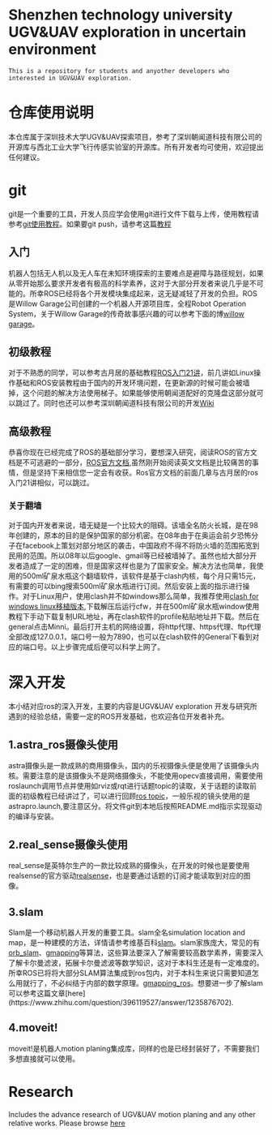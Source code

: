 Shenzhen technology university UGV&UAV exploration in uncertain environment 
===========================================================================
`This is a repository for students and anyother developers who interested in UGV&UAV exploration.`


# 仓库使用说明
本仓库属于深圳技术大学UGV&UAV探索项目，参考了深圳朝闻道科技有限公司的开源库与西北工业大学飞行传感实验室的开源库。所有开发者均可使用，欢迎提出任何建议。
# git
git是一个重要的工具，开发人员应学会使用git进行文件下载与上传，使用教程请参考[git使用教程](https://www.guyuehome.com/14906)。如果要git push，请参考这篇[教程](https://chinese.freecodecamp.org/news/how-to-make-your-first-pull-request-on-github/)
## 入门
机器人包括无人机以及无人车在未知环境探索的主要难点是避障与路径规划，如果从零开始那么要求开发者有极高的科学素养，这对于大部分开发者来说几乎是不可能的。所幸ROS已经将各个开发模块集成起来，这无疑减轻了开发的负担。ROS是Willow Garage公司创建的一个机器人开源项目库，全程Robot Operation System，关于Willow Garage的传奇故事感兴趣的可以参考下面的博[willow garage](https://www.guyuehome.com/7521)。
## 初级教程
对于不熟悉的同学，可以参考古月居的基础教程[ROS入门21讲](https://www.guyuehome.com/34648)，前几讲如Linux操作基础和ROS安装教程由于国内的开发环境问题，在更新源的时候可能会被墙掉，这个问题的解决方法使用梯子。如果能够使用朝闻道配好的克隆盘这部分就可以跳过了。同时也还可以参考深圳朝闻道科技有限公司的开发[Wiki](https://edu2.taobotics.com/wiki/)
## 高级教程
恭喜你现在已经完成了ROS的基础部分学习，要想深入研究，阅读ROS的官方文档是不可逃避的一部分，[ROS官方文档](http://wiki.ros.org/Documentation),虽然刚开始阅读英文文档是比较痛苦的事情，但是坚持下来相信您一定会有收获。Ros官方文档的前面几章与古月居的ros入门21讲相似，可以跳过。
### 关于翻墙
对于国内开发者来说，墙无疑是一个比较大的阻碍。该墙全名防火长城，是在98年创建的，原本的目的是保护国家的部分机密。在08年由于在奥运会前夕恐怖分子在facebook上策划对部分地区的袭击，中国政府不得不将防火墙的范围拓宽到民用的范围。所以08年以后google、gmail等已经被墙掉了。虽然也给大部分开发者造成了一定的困难，但是国家这样也是为了国家安全。解决方法也简单，我使用的500ml矿泉水瓶这个翻墙软件，该软件是基于clash内核，每个月只需15元，有需要的可以bing搜索500ml矿泉水瓶进行订阅。然后安装上面的指示进行操作。对于Linux用户，使用clash并不如windows那么简单，我推荐使用[clash for windows linux移植版本](https://github.com/Fndroid/clash_for_windows_pkg/releases/download/0.20.3/Clash.for.Windows-0.20.3-x64-linux.tar.gz),下载解压后运行cfw，并在500ml矿泉水瓶window使用教程下手动下载复制URL地址，再在clash软件的profile粘贴地址并下载。然后在general点击Minni。最后打开主机的网络设置，将http代理、https代理、ftp代理全部改成127.0.0.1，端口号一般为7890，也可以在clash软件的General下看到对应的端口号。以上步骤完成后便可以科学上网了。
# 深入开发
本小结对应ros的深入开发，主要的内容是UGV&UAV exploration 开发与研究所遇到的经验总结，需要一定的ROS开发基础，也欢迎各位开发者补充。
## 1.astra_ros摄像头使用
astra摄像头是一款成熟的商用摄像头，国内的乐视摄像头便是使用了该摄像头内核。需要注意的是该摄像头不是网络摄像头，不能使用opecv直接调用，需要使用roslaunch调用节点并使用如rviz或rqt进行话题topic的读取，关于话题的读取前面的初级教程已经讲过了，可以进行回顾[ros topic](https://edu2.taobotics.com/wiki/Tutorial/Beginner/1.3-Important-Topics/doc/index.html]。在这里我们将使用astra提供的(标准驱动)[https://github.com/orbbec/ros_astra_camera)，一般乐视的镜头使用的是astrapro.launch,要注意区分。将文件git到本地后按照README.md指示实现驱动的编译与安装。
## 2.real_sense摄像头使用
real_sense是英特尔生产的一款比较成熟的摄像头，在开发的时候也是要使用realsense的官方驱动[realsense](https://github.com/IntelRealSense/realsense-ros)，也是要通过话题的订阅才能读取到对应的图像。
## 3.slam
Slam是一个移动机器人开发的重要工具。slam全名simulation location and map，是一种建模的方法，详情请参考维基百科[slam](https://zh.wikipedia.org/zh-tw/%E5%90%8C%E6%97%B6%E5%AE%9A%E4%BD%8D%E4%B8%8E%E5%9C%B0%E5%9B%BE%E6%9E%84%E5%BB%BA)。slam家族庞大，常见的有[orb_slam](https://webdiis.unizar.es/~raulmur/orbslam/)、[gmapping](https://openslam-org.github.io/gmapping.html)等算法，这些算法要深入了解需要较高数学素养，需要深入了解卡尔曼滤波，拓展卡尔曼滤波等数学知识，这对于本科生还是有一定难度的。所幸ROS已将将大部分SLAM算法集成到ros包内，对于本科生来说只需要知道怎么用就行了，不必纠结于内部的数学原理。[gmapping_ros](http://wiki.ros.org/gmapping],(orb_slam)[http://wiki.ros.org/orb_slam2_ros)。想要进一步了解slam可以参考这篇文章[here](https://www.zhihu.com/question/396119527/answer/1235876702).
## 4.moveit!
moveit!是机器人motion planing集成库，同样的也是已经封装好了，不需要我们多想直接就可以使用。


# Research 
Includes the advance research of UGV&UAV motion planing and any other relative works. Please browse [here]()

    
